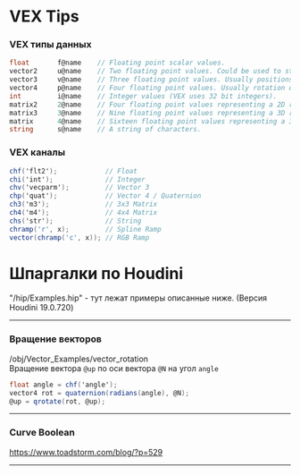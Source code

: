 # VEX Tips 
### VEX типы данных
```C#
float       f@name    // Floating point scalar values.
vector2     u@name    // Two floating point values. Could be used to store 2D positions.
vector3     v@name    // Three floating point values. Usually positions, directions, normals, UVW or colors.
vector4     p@name    // Four floating point values. Usually rotation quaternions, or color and alpha (RGBA).
int         i@name    // Integer values (VEX uses 32 bit integers).
matrix2     2@name    // Four floating point values representing a 2D rotation matrix.
matrix3     3@name    // Nine floating point values representing a 3D rotation matrix or 2D transform matrix.
matrix      4@name    // Sixteen floating point values representing a 3D transform matrix.
string      s@name    // A string of characters.
```
### VEX каналы
```C#
chf('flt2');            // Float
chi('int');             // Integer
chv('vecparm');         // Vector 3
chp('quat');            // Vector 4 / Quaternion
ch3('m3');              // 3x3 Matrix
ch4('m4');              // 4x4 Matrix
chs('str');             // String
chramp('r', x);         // Spline Ramp
vector(chramp('c', x)); // RGB Ramp
```
# Шпаргалки по Houdini
"/hip/Examples.hip" - тут лежат примеры описанные ниже. (Версия Houdini 19.0.720)
____
### Вращение векторов
/obj/Vector_Examples/vector_rotation<br/>
Вращение вектора `@up` по оси вектора `@N` на угол `angle`
```C#
float angle = chf('angle');
vector4 rot = quaternion(radians(angle), @N);
@up = qrotate(rot, @up); 
```
____
### Curve Boolean
https://www.toadstorm.com/blog/?p=529
____


